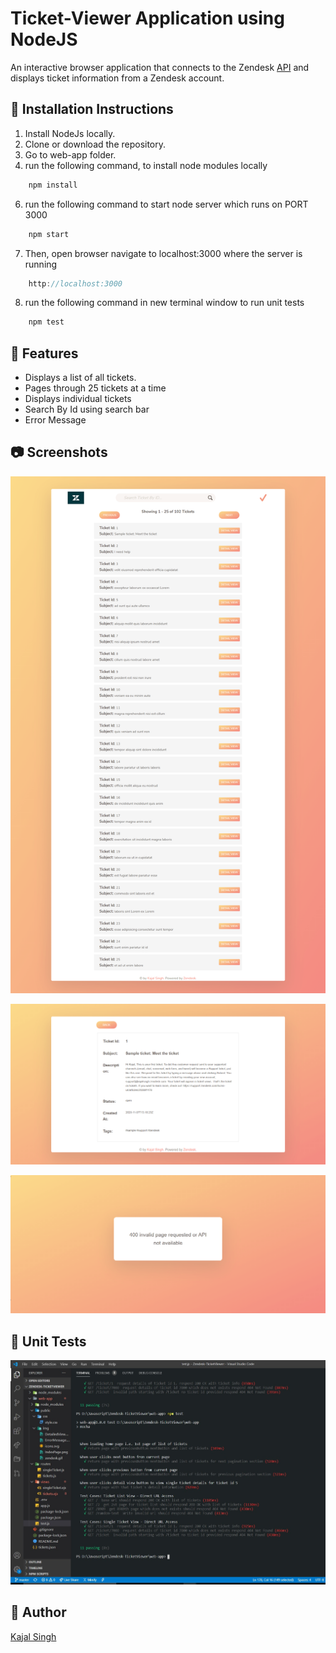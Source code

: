 # Ticket-Viewer Application using NodeJS
An interactive browser application that connects to the Zendesk [API](https://www.zendesk.com/) and displays ticket information from a Zendesk account.

## 🚀 Installation Instructions

1. Install NodeJs locally.
2. Clone or download the repository.
4. Go to web-app folder. 
5. run the following command, to install node modules locally
```javascript
    npm install
```
6. run the following command to start node server which runs on PORT 3000
```javascript
    npm start
```
7. Then, open browser navigate to localhost:3000 where the server is running
```javascript
    http://localhost:3000
```
8. run the following command in new terminal window to run unit tests
```javascript
    npm test
```

## 📢 Features

* Displays a list of all tickets.
* Pages through 25 tickets at a time
* Displays individual tickets
* Search By Id using search bar
* Error Message


## 📷 Screenshots

![List View](https://github.com/kajal1106/Ticket-Viewer/blob/master/web-app/public/img/IndexPage.png "List View")

![Single Ticket View](https://github.com/kajal1106/Ticket-Viewer/blob/master/web-app/public/img/DetailedView.png "Single Ticket View")

![Error message](https://github.com/kajal1106/Ticket-Viewer/blob/master/web-app/public/img/ErrorMessage.png "Error Message")


## 🔧 Unit Tests

![Testing code](https://github.com/kajal1106/Ticket-Viewer/blob/master/web-app/public/img/TestCases.jpg "Unit Test")

## 🐾 Author

[Kajal Singh](https://github.com/kajal1106)
